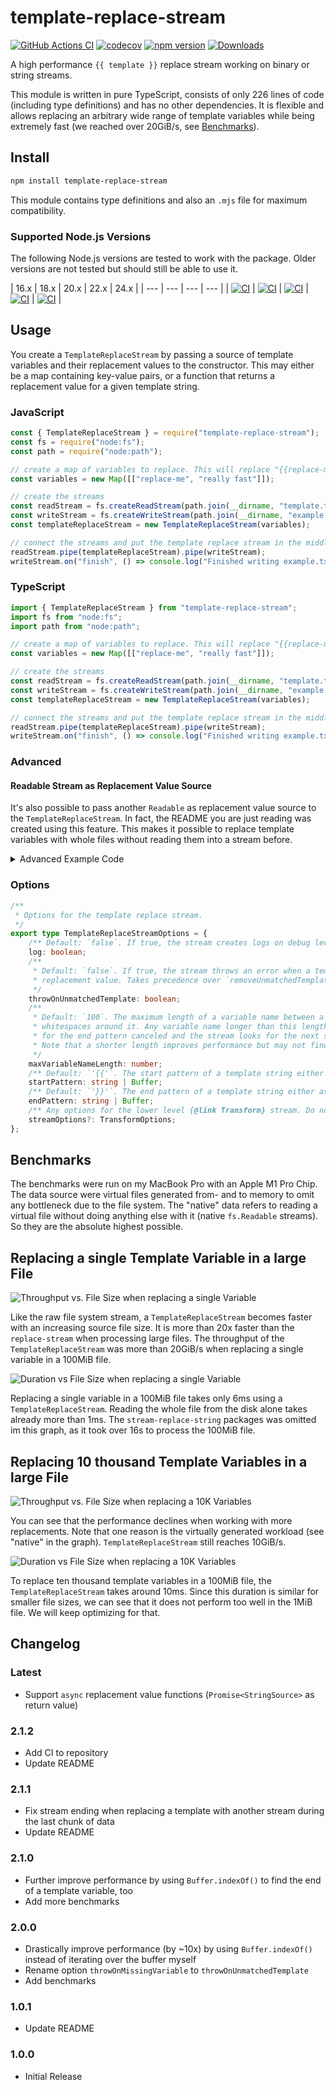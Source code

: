 # template-replace-stream

[![GitHub Actions CI](https://github.com/SoulKa/template-replace-stream/actions/workflows/node.js.yml/badge.svg)](https://github.com/SoulKa/template-replace-stream/actions/workflows/node.js.yml)
[![codecov](https://codecov.io/github/SoulKa/template-replace-stream/graph/badge.svg?token=JFCFRHKVL3)](https://codecov.io/github/SoulKa/template-replace-stream)
[![npm version](https://badge.fury.io/js/template-replace-stream.svg)](https://www.npmjs.com/package/template-replace-stream)
[![Downloads](https://img.shields.io/npm/dm/template-replace-stream.svg)](https://www.npmjs.com/package/template-replace-stream)

A high performance `{{ template }}` replace stream working on binary or string streams.

This module is written in pure TypeScript, consists of only 226 lines of code (including type
definitions) and has no other dependencies. It is flexible and allows replacing an arbitrary wide
range of template variables while being extremely fast (we reached over 20GiB/s,
see [Benchmarks](#benchmarks)).

## Install

```bash
npm install template-replace-stream
```

This module contains type definitions and also an `.mjs` file for maximum compatibility.

### Supported Node.js Versions

The following Node.js versions are tested to work with the package. Older versions are not tested but should still be able to use it.

| 16.x | 18.x | 20.x | 22.x | 24.x |
| --- | --- | --- | --- |
| [![CI](https://github.com/SoulKa/template-replace-stream/actions/workflows/node.js.yml/badge.svg?branch=main)](https://github.com/SoulKa/template-replace-stream/actions/workflows/node.js.yml)   | [![CI](https://github.com/SoulKa/template-replace-stream/actions/workflows/node.js.yml/badge.svg?branch=main)](https://github.com/SoulKa/template-replace-stream/actions/workflows/node.js.yml) | [![CI](https://github.com/SoulKa/template-replace-stream/actions/workflows/node.js.yml/badge.svg?branch=main)](https://github.com/SoulKa/template-replace-stream/actions/workflows/node.js.yml) | [![CI](https://github.com/SoulKa/template-replace-stream/actions/workflows/node.js.yml/badge.svg?branch=main)](https://github.com/SoulKa/template-replace-stream/actions/workflows/node.js.yml) | [![CI](https://github.com/SoulKa/template-replace-stream/actions/workflows/node.js.yml/badge.svg?branch=main)](https://github.com/SoulKa/template-replace-stream/actions/workflows/node.js.yml) |

## Usage

You create a `TemplateReplaceStream` by passing a source of template variables and their replacement
values to the constructor. This may either be a map containing key-value pairs, or a function that
returns a replacement value for a given template string.

### JavaScript

```js
const { TemplateReplaceStream } = require("template-replace-stream");
const fs = require("node:fs");
const path = require("node:path");

// create a map of variables to replace. This will replace "{{replace-me}}" with "really fast"
const variables = new Map([["replace-me", "really fast"]]);

// create the streams
const readStream = fs.createReadStream(path.join(__dirname, "template.txt"));
const writeStream = fs.createWriteStream(path.join(__dirname, "example.txt"));
const templateReplaceStream = new TemplateReplaceStream(variables);

// connect the streams and put the template replace stream in the middle
readStream.pipe(templateReplaceStream).pipe(writeStream);
writeStream.on("finish", () => console.log("Finished writing example.txt"));

```

### TypeScript

```ts
import { TemplateReplaceStream } from "template-replace-stream";
import fs from "node:fs";
import path from "node:path";

// create a map of variables to replace. This will replace "{{replace-me}}" with "really fast"
const variables = new Map([["replace-me", "really fast"]]);

// create the streams
const readStream = fs.createReadStream(path.join(__dirname, "template.txt"));
const writeStream = fs.createWriteStream(path.join(__dirname, "example.txt"));
const templateReplaceStream = new TemplateReplaceStream(variables);

// connect the streams and put the template replace stream in the middle
readStream.pipe(templateReplaceStream).pipe(writeStream);
writeStream.on("finish", () => console.log("Finished writing example.txt"));

```

### Advanced

#### Readable Stream as Replacement Value Source

It's also possible to pass another `Readable` as replacement value source to
the `TemplateReplaceStream`. In fact, the README you are just reading was created using this
feature. This makes it possible to replace template variables with whole files without reading them
into a stream before.

<details>
<summary>Advanced Example Code</summary>

```ts
import { StringSource, TemplateReplaceStream } from "template-replace-stream";
import fs from "node:fs";
import path from "node:path";
import sloc from "sloc";
import { Project, ts } from "ts-morph";

const rootDir = path.join(__dirname, "..");
const exampleFiles = ["javascript-example.js", "typescript-example.ts", "generate-readme.ts"];

const outputFilePath = path.join(rootDir, "README.md");
const sourceFilePath = path.join(rootDir, "index.ts");
const codeInfo = sloc(fs.readFileSync(sourceFilePath, "utf8"), "ts");
const loc = codeInfo.total - codeInfo.comment - codeInfo.empty;
const optionsDefinition = extractTypeDefinition("TemplateReplaceStreamOptions", sourceFilePath);

// the map of example files and their read streams and further template variables
const templateMap = new Map<string, StringSource>(
  exampleFiles.map((file) => [file, openExampleStream(file)])
);
templateMap.set("loc", loc.toString());
templateMap.set("options-definition", optionsDefinition);

// create the streams
const readmeReadStream = fs.createReadStream(path.join(rootDir, "template.md"));
const readmeWriteStream = fs.createWriteStream(outputFilePath);

// connect the streams and put the template replace stream in the middle
readmeReadStream.pipe(new TemplateReplaceStream(templateMap)).pipe(readmeWriteStream);
readmeWriteStream.on("finish", () => console.log(`Created ${outputFilePath}`));

/**
 * Opens a file stream to the given source file.
 *
 * @param file The file to read.
 */
function openExampleStream(file: string) {
  return fs.createReadStream(path.join(__dirname, file));
}

/**
 * Extracts the type definition from the given source file.
 *
 * @param typeName The name of the type to extract.
 * @param filePath The full path to the source file.
 */
function extractTypeDefinition(typeName: string, filePath: string) {
  const sourceFile = new Project().addSourceFileAtPath(filePath);
  const typeNode = sourceFile.getTypeAlias(typeName)?.compilerNode;
  if (!typeNode) throw new Error(`Type alias ${typeName} not found.`);
  const printer = ts.createPrinter({ removeComments: false });
  return printer.printNode(ts.EmitHint.Unspecified, typeNode, sourceFile.compilerNode);
}

```

</details>

### Options

```ts
/**
 * Options for the template replace stream.
 */
export type TemplateReplaceStreamOptions = {
    /** Default: `false`. If true, the stream creates logs on debug level */
    log: boolean;
    /**
     * Default: `false`. If true, the stream throws an error when a template variable has no
     * replacement value. Takes precedence over `removeUnmatchedTemplate`.
     */
    throwOnUnmatchedTemplate: boolean;
    /**
     * Default: `100`. The maximum length of a variable name between a start and end pattern including
     * whitespaces around it. Any variable name longer than this length is ignored, i.e. the search
     * for the end pattern canceled and the stream looks for the next start pattern.
     * Note that a shorter length improves performance but may not find all variables.
     */
    maxVariableNameLength: number;
    /** Default: `'{{'`. The start pattern of a template string either as string or buffer */
    startPattern: string | Buffer;
    /** Default: `'}}'`. The end pattern of a template string either as string or buffer */
    endPattern: string | Buffer;
    /** Any options for the lower level {@link Transform} stream. Do not replace transform or flush */
    streamOptions?: TransformOptions;
};
```

## Benchmarks

The benchmarks were run on my MacBook Pro with an Apple M1 Pro Chip. The data source were virtual
files generated from- and to memory to omit any bottleneck due to the file system. The "native" data
refers to reading a virtual file without doing anything else with it (native `fs.Readable` streams).
So they are the absolute highest possible.

## Replacing a single Template Variable in a large File

![Throughput vs. File Size when replacing a single Variable](benchmarks/plots/throughput-vs-data-size-with-one-replacement.png)

Like the raw file system stream, a `TemplateReplaceStream` becomes faster with an increasing source
file size. It is more than 20x faster than the `replace-stream` when processing large files. The
throughput of the `TemplateReplaceStream` was more than 20GiB/s when replacing a single variable in
a 100MiB file.

![Duration vs File Size when replacing a single Variable](benchmarks/plots/size-vs-duration-with-one-replacement.png)

Replacing a single variable in a 100MiB file takes only 6ms using a `TemplateReplaceStream`. Reading
the whole file from the disk alone takes already more than 1ms. The `stream-replace-string` packages
was omitted im this graph, as it took over 16s to process the 100MiB file.

## Replacing 10 thousand Template Variables in a large File

![Throughput vs. File Size when replacing a 10K Variables](benchmarks/plots/throughput-vs-data-size-with-10k-replacement.png)

You can see that the performance declines when working with more replacements. Note that one reason
is the virtually generated workload (see "native" in the graph). `TemplateReplaceStream` still
reaches 10GiB/s.

![Duration vs File Size when replacing a 10K Variables](benchmarks/plots/size-vs-duration-with-10k-replacement.png)

To replace ten thousand template variables in a 100MiB file, the `TemplateReplaceStream` takes
around 10ms. Since this duration is similar for smaller file sizes, we can see that it does not
perform too well in the 1MiB file. We will keep optimizing for that.

## Changelog

### Latest

- Support `async` replacement value functions (`Promise<StringSource>` as return value)

### 2.1.2
- Add CI to repository
- Update README

### 2.1.1

- Fix stream ending when replacing a template with another stream during the last chunk of data
- Update README

### 2.1.0

- Further improve performance by using `Buffer.indexOf()` to find the end of a template variable,
  too
- Add more benchmarks

### 2.0.0

- Drastically improve performance (by ~10x) by using `Buffer.indexOf()` instead of iterating over
  the buffer myself
- Rename option `throwOnMissingVariable` to `throwOnUnmatchedTemplate`
- Add benchmarks

### 1.0.1

- Update README

### 1.0.0

- Initial Release